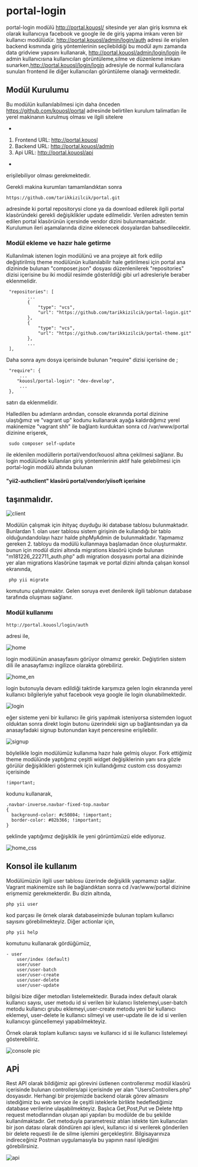 # portal-login

portal-login modülü http://portal.kouosl/ sitesinde yer alan giriş kısmına ek olarak kullanıcıya facebook ve google ile de giriş yapma imkanı veren bir kullanıcı modülüdür.
http://portal.kouosl/admin/login/auth adresi ile erişilen backend kısmında giriş yöntemlerinin seçilebildiği bu modül aynı zamanda data gridview yapısını kullanarak,
http://portal.kouosl/admin/login/login ile admin kullanıcısına kullanıcıları görüntüleme,silme ve düzenleme imkanı sunarken,http://portal.kouosl/login/login adresiyle
de normal kullanıcılara sunulan frontend ile diğer kullanıcıları görüntüleme olanağı vermektedir.

## Modül Kurulumu
 
Bu modülün kullanılabilmesi için daha önceden https://github.com/kouosl/portal adresinde belirtilen kurulum talimatları ile yerel makinanın kurulmuş olması ve ilgili sitelere 

-
1. Frontend URL: http://portal.kouosl
2. Backend URL: http://portal.kouosl/admin
3. Api URL: http://portal.kouosl/api

- 
erişilebiliyor olması gerekmektedir.

Gerekli makina kurumları tamamlandıktan sonra 

```
https://github.com/tarikkizilcik/portal.git 
```

adresinde ki portal repositorysi clone ya da download edilerek ilgili portal klasöründeki gerekli değişiklikler update edilmelidir. Verilen adresten temin edilen portal klasörünün içersinde vendor dizini bulunmamaktadır. Kurulumun ileri aşamalarında dizine eklenecek dosyalardan bahsedilecektir.  


### Modül ekleme ve hazır hale getirme

Kullanılmak istenen login modülünü ve ana projeye ait fork edilip değiştirilmiş theme modülünün kullanılabilir hale getirilmesi için portal ana dizininde bulunan "composer.json" dosyası düzenlenilerek "repositories" dizisi içerisine bu iki modül resimde gösterildiği gibi url adresleriyle beraber eklenmelidir.


```
 "repositories": [
        ...
	    {
            "type": "vcs",
            "url": "https://github.com/tarikkizilcik/portal-login.git"
        },
        {
            "type": "vcs",
            "url": "https://github.com/tarikkizilcik/portal-theme.git"
        },
        ...
 ],
```
Daha sonra aynı dosya içerisinde bulunan "require" dizisi içerisine de ;

```
 "require": {
     ...
	"kouosl/portal-login": "dev-develop",
     ...
 },
```
satırı da eklenmelidir. 

Halledilen bu adımların ardından, console ekranında portal dizinine ulaştığımız ve "vagrant up" kodunu kullanarak ayağa kaldırdığımız yerel makinemize "vagrant shh" ile bağlantı kurduktan sonra cd /var/www/portal dizinine erişerek,
```
 sudo composer self-update
```
ile eklenilen modüllerin portal/vendor/kouosl altına çekilmesi sağlanır.
Bu login modülünde kullanılan giriş yöntemlerinin aktif hale gelebilmesi için portal-login modülü altında bulunan 

#### "yii2-authclient" klasörü portal/vendor/yiisoft içerisine 
## taşınmalıdır.

![client](https://user-images.githubusercontent.com/41762847/50738045-c9f2f480-11e0-11e9-990b-18f74e34732f.png)

Modülün çalışmak için ihityaç duyduğu iki database tablosu bulunmaktadır. Bunlardan 1. olan user tablosu sistem girişinin de kullandığı bir tablo olduğundandolayı hazır halde phpMyAdmin de bulunmaktadır. Yapmamız gereken 2. tabloyu da modülü kullanmaya başlamadan önce oluşturmaktır. bunun için modül dizini altında migrations klasörü içinde bulunan "m181226_222711_auth.php" adlı migration dosyasını portal ana dizininde yer alan migrations klasörüne taşımak ve portal dizini altında çalışan konsol ekranında,
```
 php yii migrate
```
komutunu çalıştırmaktır. Gelen soruya evet denilerek ilgili tablonun database tarafında oluşması sağlanır.
### Modül kullanımı 
```
http://portal.kouosl/login/auth
```
adresi ile,

![home](https://user-images.githubusercontent.com/41762847/50738098-6f0dcd00-11e1-11e9-9e72-cb3567bcb94e.png)

login modülünün anasayfasını görüyor olmamız gerekir. Değiştirlen sistem dili ile anasayfamızı ingilizce olarakta görebiliriz.

![home_en](https://user-images.githubusercontent.com/41762847/50738129-ca3fbf80-11e1-11e9-921f-2ad7e4f2c93e.png) 

login butonuyla devam edildiği taktirde karşımıza gelen login ekranında yerel kullanıcı bilgileriyle yahut facebook veya google ile login olunabilmektedir.

![login](https://user-images.githubusercontent.com/41762847/50738173-3d493600-11e2-11e9-9f15-e7bc8a074c61.png)

eğer sisteme yeni bir kullanıcı ile giriş yapılmak isteniyorsa sistemden loguot olduktan sonra direkt login butonu üzerindeki sign up bağlantısından ya da anasayfadaki signup butonundan kayıt penceresine erişilebilir.

![signup](https://user-images.githubusercontent.com/41762847/50738261-f14ac100-11e2-11e9-9c6a-70998cfa639f.png)

böylelikle login modülümüz kullanıma hazır hale gelmiş oluyor. 
Fork ettiğimiz theme modülünde yaptığımız çeşitli widget değişiklerinin yanı sıra gözle görülür değişiklikleri göstermek için kullandığımız custom css dosyamızı içerisinde 
```
!important;
```

kodunu kullanarak,
```
.navbar-inverse.navbar-fixed-top.navbar
{
  background-color: #c50804; !important;
  border-color: #82b366; !important;
}
```
şeklinde yaptığımız değişiklik ile yeni görüntümüzü elde ediyoruz.

![home_css](https://user-images.githubusercontent.com/41762847/50738572-8307fd80-11e6-11e9-9899-b966c364dd05.png)


## Konsol ile kullanım

Modülümüzün ilgili user tablosu üzerinde değişiklik yapmamızı sağlar.
Vagrant makinemize ssh ile bağlandıktan sonra cd /var/www/portal dizinine erişmemiz gerekmekterdir. Bu dizin altında,

```
php yii user
```
kod parçası ile örnek olarak databaseimizde bulunan toplam kullanıcı sayısını görebilmekteyiz. Diğer actionlar için,

```
php yii help
```
komutunu kullanarak gördüğümüz,
```
- user
    user/index (default)
    user/user
    user/user-batch
    user/user-create
    user/user-delete
    user/user-update
```
bilgisi bize diğer metodları listelemektedir. Burada index default olarak kullanıcı sayısı, user metodu id si verilen bir kulanıcı listelemeyi,user-batch metodu kullanıcı grubu eklemeyi,user-create metodu yeni bir kullanıcı eklemeyi, user-delete le kullanıcı silmeyi ve user-update ile de id si verilen kullanıcıyı güncellemeyi yapabilmekteyiz.

Örnek olarak toplam kullanıcı sayısı ve kullanıcı id si ile kullanıcı listelemeyi gösterebiliriz.

![console pic](https://user-images.githubusercontent.com/41762847/50740969-06861680-1208-11e9-802a-0206a5dec260.png)

## APİ

Rest API olarak bildiğimiz api görevini üstlenen controllerımız modül klasörü içerisinde bulunan controllers/api içerisinde yer alan "UsersControllers.php" dosyasıdır. Herhangi bir projemizde backend olarak görev almasını istediğimiz bu web service ile çeşitli isteklerle birlikte hedeflediğimiz database verilerine ulaşabilmekteyiz. Başlıca Get,Post,Put ve Delete http request metodlarından oluşan api yapıları bu modülde de bu şekilde kullanılmaktadır. Get metoduyla parametresiz atılan istekte tüm kullanıcıları bir json datası olarak döndüren api işlevi, kullanıcı id si verilerek gönderilen bir delete requesti ile de silme işlemini gerçekleştirir. Bilgisayarınıza indireceğiniz Postman uygulamasıyla bu yapının nasıl işlediğini görebilirsiniz.

![api](https://user-images.githubusercontent.com/41762847/50740721-bc9b3180-1203-11e9-9fa7-2690e5a8f121.png)
